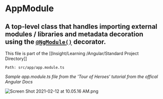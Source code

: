 # AppModule

## A top-level class that handles importing external modules / libraries and metadata decoration using the [`@NgModule()`](craftdocs://open?blockId=5B05EE0A-9F87-4B2D-938D-2DBC28017C0F&spaceId=35b7910a-02c9-b6ae-7bc0-106a5eab9e46) decorator.

This file is part of the [[Insight/Learning /Angular/Standard Project Directory]]

`Path: src/app/app.module.ts`

*Sample app.module.ts file from the 'Tour of Heroes' tutorial from the offical Angular Docs*

![Screen Shot 2021-02-12 at 10.05.16 AM.png](https://res.craft.do/user/full/35b7910a-02c9-b6ae-7bc0-106a5eab9e46/doc/C4346A82-1FB2-4EF0-A6AB-0F72D327D135/EC494EA5-15A9-425A-B5B6-494FB6A38289_2)

